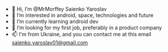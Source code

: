 - 👋 Hi, I’m @MrMorffey Saienko Yaroslav
- 👀 I’m interested in android, space, technologies and future
- 🌱 I’m currently learning android dev
- 💞️ I’m looking for my first job, preferably in a product company
- 📫 I'm from Ukraine, and you can contact me at this email saienko.yaroslav01@gmail.com

<!---
MrMorffey/MrMorffey is a ✨ special ✨ repository because its `README.md` (this file) appears on your GitHub profile.
You can click the Preview link to take a look at your changes.
--->

